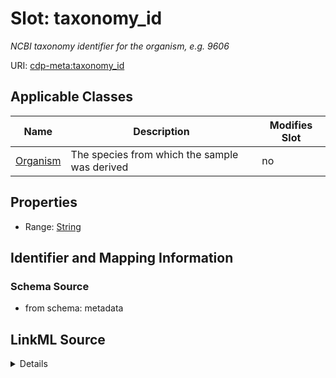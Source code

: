 

# Slot: taxonomy_id


_NCBI taxonomy identifier for the organism, e.g. 9606_



URI: [cdp-meta:taxonomy_id](metadatataxonomy_id)



<!-- no inheritance hierarchy -->





## Applicable Classes

| Name | Description | Modifies Slot |
| --- | --- | --- |
| [Organism](Organism.md) | The species from which the sample was derived |  no  |







## Properties

* Range: [String](String.md)





## Identifier and Mapping Information







### Schema Source


* from schema: metadata




## LinkML Source

<details>
```yaml
name: taxonomy_id
description: NCBI taxonomy identifier for the organism, e.g. 9606
from_schema: metadata
exact_mappings:
- cdp-common:organism_taxid
rank: 1000
alias: taxonomy_id
owner: Organism
domain_of:
- Organism
range: string
inlined: true
inlined_as_list: true

```
</details>